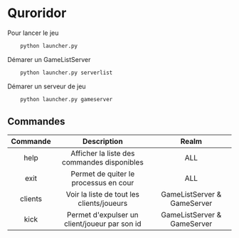 # Quroridor


Pour lancer le jeu
```bash
    python launcher.py
```

Démarer un GameListServer
```bash
    python launcher.py serverlist
```

Démarer un serveur de jeu
```bash
    python launcher.py gameserver
```
## Commandes

| Commande | Description | Realm
| :---: | :---: | :---: |
| help | Afficher la liste des commandes disponibles | ALL |
| exit | Permet de quiter le processus en cour | ALL |
| clients | Voir la liste de tout les clients/joueurs | GameListServer & GameServer
| kick | Permet d'expulser un client/joueur par son id | GameListServer & GameServer